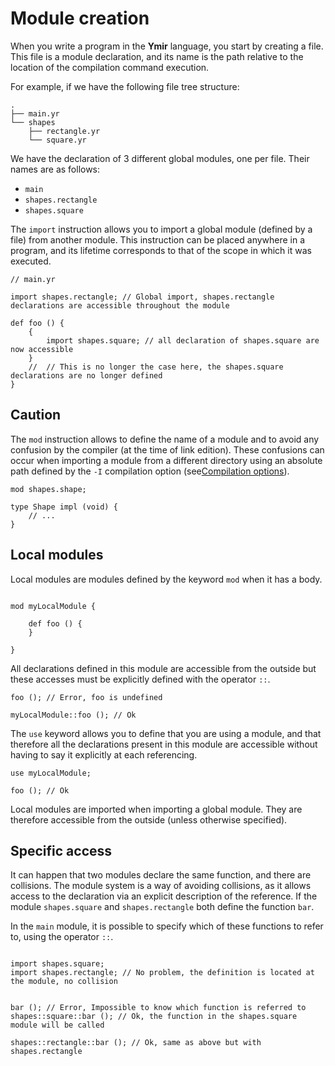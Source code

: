 # Module creation

When you write a program in the **Ymir** language, you start by creating a file. This file is a module declaration, and its name is the path relative to the location of the compilation command execution.

For example, if we have the following file tree structure:
```ymir
.
├── main.yr
└── shapes
    ├── rectangle.yr
    └── square.yr
```

We have the declaration of 3 different global modules, one per file. Their names are as follows: 
- `main`
- `shapes.rectangle`
- `shapes.square`

The `import` instruction allows you to import a global module (defined by a file) from another module.
This instruction can be placed anywhere in a program, and its lifetime corresponds to that of the scope in which it was executed.

```ymir
// main.yr

import shapes.rectangle; // Global import, shapes.rectangle declarations are accessible throughout the module

def foo () {
	{
		import shapes.square; // all declaration of shapes.square are now accessible
	} 
	// 	// This is no longer the case here, the shapes.square declarations are no longer defined
}

```

## Caution

The `mod` instruction allows to define the name of a module and to avoid any confusion by the compiler (at the time of link edition). These confusions can occur when importing a module from a different directory using an absolute path defined by the `-I` compilation option (see[Compilation options]()).

```ymir
mod shapes.shape;

type Shape impl (void) {
	// ...
}

```

## Local modules 

Local modules are modules defined by the keyword `mod` when it has a body.

```ymir

mod myLocalModule {
	
	def foo () {
	}
	
}
```

All declarations defined in this module are accessible from the outside but these accesses must be explicitly defined with the operator `::`.

```ymir
foo (); // Error, foo is undefined

myLocalModule::foo (); // Ok
```

The `use` keyword allows you to define that you are using a module, and that therefore all the declarations present in this module are accessible without having to say it explicitly at each referencing.

```ymir
use myLocalModule;

foo (); // Ok
```


Local modules are imported when importing a global module. They are therefore accessible from the outside (unless otherwise specified).


## Specific access 

It can happen that two modules declare the same function, and there are collisions. The module system is a way of avoiding collisions, as it allows access to the declaration via an explicit description of the reference. If the module `shapes.square` and `shapes.rectangle` both define the function `bar`.

In the `main` module, it is possible to specify which of these functions to refer to, using the operator `::`.

```ymir

import shapes.square;
import shapes.rectangle; // No problem, the definition is located at the module, no collision


bar (); // Error, Impossible to know which function is referred to
shapes::square::bar (); // Ok, the function in the shapes.square module will be called

shapes::rectangle::bar (); // Ok, same as above but with shapes.rectangle

```
